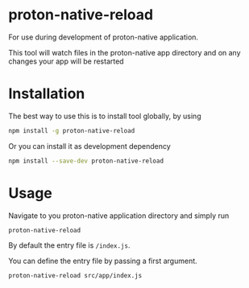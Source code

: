# proton-native-reload

For use during development of proton-native application.

This tool will watch files in the proton-native app directory and on any changes your app will be restarted

# Installation

The best way to use this is to install tool globally, by using

```bash
npm install -g proton-native-reload
```

Or you can install it as development dependency

```bash
npm install --save-dev proton-native-reload
```

# Usage

Navigate to you proton-native application directory and simply run

```bash
proton-native-reload
```
By default the entry file is `/index.js`.

You can define the entry file by passing a first argument.

```bash
proton-native-reload src/app/index.js
```